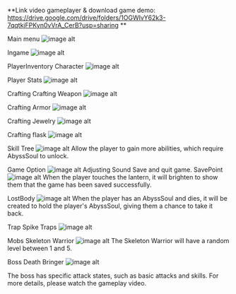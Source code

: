 **Link video gameplayer & download game demo: https://drive.google.com/drive/folders/1OGWIvY62k3-7qqtkjFPKyn0vVrA_CerB?usp=sharing
**

Main menu 
![image alt](https://github.com/AndrewWine/AbyssBound/blob/a2b871632c5fec53eff207e2bf954bdc36205ee4/MainMenu.png)

Ingame
![image alt](https://github.com/AndrewWine/AbyssBound/blob/a2b871632c5fec53eff207e2bf954bdc36205ee4/Ingame.png)

PlayerInventory
Character
![image alt](https://github.com/AndrewWine/AbyssBound/blob/a2b871632c5fec53eff207e2bf954bdc36205ee4/CharacterStash.png)

Player Stats
![image alt](https://github.com/AndrewWine/AbyssBound/blob/a2b871632c5fec53eff207e2bf954bdc36205ee4/ToolTipstats.png)

Crafting
Crafting Weapon
![image alt](https://github.com/AndrewWine/AbyssBound/blob/a2b871632c5fec53eff207e2bf954bdc36205ee4/CraftItem.png)

Crafting Armor
![image alt](https://github.com/AndrewWine/AbyssBound/blob/a2b871632c5fec53eff207e2bf954bdc36205ee4/CraftArmor.png)

Crafting Jewelry
![image alt](https://github.com/AndrewWine/AbyssBound/blob/a2b871632c5fec53eff207e2bf954bdc36205ee4/CraftJEWELRY.png)

Crafting flask
![image alt](https://github.com/AndrewWine/AbyssBound/blob/a2b871632c5fec53eff207e2bf954bdc36205ee4/CraftFlask.png)

Skill Tree
![image alt](https://github.com/AndrewWine/AbyssBound/blob/a2b871632c5fec53eff207e2bf954bdc36205ee4/SkillTree.png)
Allow the player to gain more abilities, which require AbyssSoul to unlock.

Game Option
![image alt](https://github.com/AndrewWine/AbyssBound/blob/a2b871632c5fec53eff207e2bf954bdc36205ee4/GameSetting.png)
Adjusting Sound 
Save and quit game.
SavePoint
![image alt](https://github.com/AndrewWine/AbyssBound/blob/a2b871632c5fec53eff207e2bf954bdc36205ee4/SavePoint.png)
When the player touches the lantern, it will brighten to show them that the game has been saved successfully.

LostBody
![image alt](https://github.com/AndrewWine/AbyssBound/blob/a2b871632c5fec53eff207e2bf954bdc36205ee4/LostCurrency.png)
When the player has an AbyssSoul and dies, it will be created to hold the player's AbyssSoul, 
giving them a chance to take it back.

Trap
Spike Traps
![image alt](https://github.com/AndrewWine/AbyssBound/blob/a2b871632c5fec53eff207e2bf954bdc36205ee4/SpikeTrap.png)

Mobs
Skeleton Warrior
![image alt](https://github.com/AndrewWine/AbyssBound/blob/a2b871632c5fec53eff207e2bf954bdc36205ee4/Mobs.png)
The Skeleton Warrior will have a random level between 1 and 5.

Boss
Death Bringer
![image alt](https://github.com/AndrewWine/AbyssBound/blob/a2b871632c5fec53eff207e2bf954bdc36205ee4/Boss.png)

The boss has specific attack states, such as basic attacks and skills. 
For more details, please watch the gameplay video.
